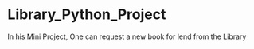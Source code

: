 # Library_Python_Project

In his Mini Project, One can request a new book for lend from the Library

